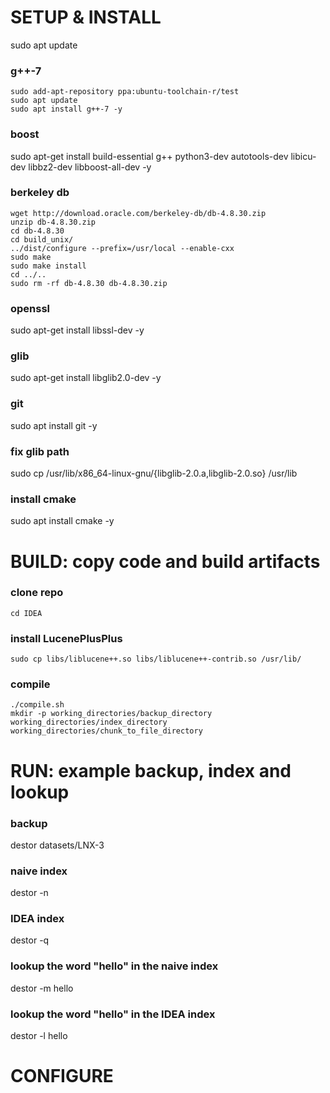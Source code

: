# SETUP & INSTALL #

sudo apt update

### g++-7
```sudo apt-get install -y software-properties-common
sudo add-apt-repository ppa:ubuntu-toolchain-r/test
sudo apt update
sudo apt install g++-7 -y
```
### boost
sudo apt-get install build-essential g++ python3-dev autotools-dev libicu-dev libbz2-dev libboost-all-dev -y
### berkeley db
```sudo apt install unzip
wget http://download.oracle.com/berkeley-db/db-4.8.30.zip
unzip db-4.8.30.zip
cd db-4.8.30
cd build_unix/
../dist/configure --prefix=/usr/local --enable-cxx
sudo make
sudo make install
cd ../..
sudo rm -rf db-4.8.30 db-4.8.30.zip
```
### openssl
sudo apt-get install libssl-dev -y
### glib
sudo apt-get install libglib2.0-dev -y
### git
sudo apt install git -y
### fix glib path
sudo cp /usr/lib/x86_64-linux-gnu/{libglib-2.0.a,libglib-2.0.so} /usr/lib
### install cmake
sudo apt install cmake -y

# BUILD: copy code and build artifacts #

### clone repo
```git clone https://github.com/asaflevi0812/IDEA.git
cd IDEA
```
### install LucenePlusPlus
`sudo cp libs/liblucene++.so libs/liblucene++-contrib.so /usr/lib/`
### compile
```chmod +x compile.sh
./compile.sh
mkdir -p working_directories/backup_directory working_directories/index_directory working_directories/chunk_to_file_directory
```

# RUN: example backup, index and lookup #

### backup
destor datasets/LNX-3
### naive index
destor -n
### IDEA index
destor -q
### lookup the word "hello" in the naive index
destor -m hello
### lookup the word "hello" in the IDEA index
destor -l hello

# CONFIGURE #